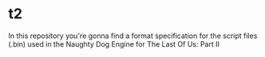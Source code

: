 # t2
In this repository you're gonna find a format specification for the script files (.bin) used in the Naughty Dog Engine for The Last Of Us: Part II

